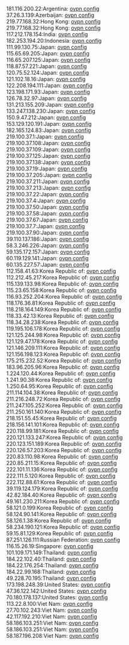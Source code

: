 181.116.200.22:Argentina: [ovpn config](vpn/181_116_200_22.ovpn)  
37.26.3.139:Azerbaijan: [ovpn config](vpn/37_26_3_139.ovpn)  
219.77.168.32:Hong Kong: [ovpn config](vpn/219_77_168_32.ovpn)  
219.77.168.32:Hong Kong: [ovpn config](vpn/219_77_168_32.ovpn)  
117.212.178.154:India: [ovpn config](vpn/117_212_178_154.ovpn)  
182.253.194.20:Indonesia: [ovpn config](vpn/182_253_194_20.ovpn)  
111.99.130.75:Japan: [ovpn config](vpn/111_99_130_75.ovpn)  
115.65.69.205:Japan: [ovpn config](vpn/115_65_69_205.ovpn)  
116.65.207.125:Japan: [ovpn config](vpn/116_65_207_125.ovpn)  
118.87.57.221:Japan: [ovpn config](vpn/118_87_57_221.ovpn)  
120.75.52.124:Japan: [ovpn config](vpn/120_75_52_124.ovpn)  
121.102.18.16:Japan: [ovpn config](vpn/121_102_18_16.ovpn)  
122.208.194.111:Japan: [ovpn config](vpn/122_208_194_111.ovpn)  
123.198.171.93:Japan: [ovpn config](vpn/123_198_171_93.ovpn)  
126.78.32.97:Japan: [ovpn config](vpn/126_78_32_97.ovpn)  
131.213.155.209:Japan: [ovpn config](vpn/131_213_155_209.ovpn)  
133.247.138.230:Japan: [ovpn config](vpn/133_247_138_230.ovpn)  
150.9.47.212:Japan: [ovpn config](vpn/150_9_47_212.ovpn)  
153.129.120.191:Japan: [ovpn config](vpn/153_129_120_191.ovpn)  
182.165.124.83:Japan: [ovpn config](vpn/182_165_124_83.ovpn)  
219.100.37.1:Japan: [ovpn config](vpn/219_100_37_1.ovpn)  
219.100.37.108:Japan: [ovpn config](vpn/219_100_37_108.ovpn)  
219.100.37.109:Japan: [ovpn config](vpn/219_100_37_109.ovpn)  
219.100.37.125:Japan: [ovpn config](vpn/219_100_37_125.ovpn)  
219.100.37.138:Japan: [ovpn config](vpn/219_100_37_138.ovpn)  
219.100.37.19:Japan: [ovpn config](vpn/219_100_37_19.ovpn)  
219.100.37.205:Japan: [ovpn config](vpn/219_100_37_205.ovpn)  
219.100.37.211:Japan: [ovpn config](vpn/219_100_37_211.ovpn)  
219.100.37.213:Japan: [ovpn config](vpn/219_100_37_213.ovpn)  
219.100.37.22:Japan: [ovpn config](vpn/219_100_37_22.ovpn)  
219.100.37.4:Japan: [ovpn config](vpn/219_100_37_4.ovpn)  
219.100.37.50:Japan: [ovpn config](vpn/219_100_37_50.ovpn)  
219.100.37.58:Japan: [ovpn config](vpn/219_100_37_58.ovpn)  
219.100.37.67:Japan: [ovpn config](vpn/219_100_37_67.ovpn)  
219.100.37.7:Japan: [ovpn config](vpn/219_100_37_7.ovpn)  
219.100.37.90:Japan: [ovpn config](vpn/219_100_37_90.ovpn)  
39.110.137.186:Japan: [ovpn config](vpn/39_110_137_186.ovpn)  
58.3.246.226:Japan: [ovpn config](vpn/58_3_246_226.ovpn)  
59.135.172.157:Japan: [ovpn config](vpn/59_135_172_157.ovpn)  
60.119.129.141:Japan: [ovpn config](vpn/60_119_129_141.ovpn)  
60.135.227.57:Japan: [ovpn config](vpn/60_135_227_57.ovpn)  
112.158.41.63:Korea Republic of: [ovpn config](vpn/112_158_41_63.ovpn)  
112.212.45.217:Korea Republic of: [ovpn config](vpn/112_212_45_217.ovpn)  
115.139.133.98:Korea Republic of: [ovpn config](vpn/115_139_133_98.ovpn)  
115.23.65.158:Korea Republic of: [ovpn config](vpn/115_23_65_158.ovpn)  
116.93.252.204:Korea Republic of: [ovpn config](vpn/116_93_252_204.ovpn)  
118.176.36.81:Korea Republic of: [ovpn config](vpn/118_176_36_81.ovpn)  
118.218.164.149:Korea Republic of: [ovpn config](vpn/118_218_164_149.ovpn)  
118.33.42.13:Korea Republic of: [ovpn config](vpn/118_33_42_13.ovpn)  
118.34.28.238:Korea Republic of: [ovpn config](vpn/118_34_28_238.ovpn)  
119.195.106.178:Korea Republic of: [ovpn config](vpn/119_195_106_178.ovpn)  
121.125.244.98:Korea Republic of: [ovpn config](vpn/121_125_244_98.ovpn)  
121.129.47.178:Korea Republic of: [ovpn config](vpn/121_129_47_178.ovpn)  
121.146.209.111:Korea Republic of: [ovpn config](vpn/121_146_209_111.ovpn)  
121.156.198.123:Korea Republic of: [ovpn config](vpn/121_156_198_123.ovpn)  
175.215.232.52:Korea Republic of: [ovpn config](vpn/175_215_232_52.ovpn)  
183.96.205.96:Korea Republic of: [ovpn config](vpn/183_96_205_96.ovpn)  
1.224.120.44:Korea Republic of: [ovpn config](vpn/1_224_120_44.ovpn)  
1.241.90.38:Korea Republic of: [ovpn config](vpn/1_241_90_38.ovpn)  
1.250.64.95:Korea Republic of: [ovpn config](vpn/1_250_64_95.ovpn)  
211.114.104.38:Korea Republic of: [ovpn config](vpn/211_114_104_38.ovpn)  
211.216.248.72:Korea Republic of: [ovpn config](vpn/211_216_248_72.ovpn)  
211.247.105.252:Korea Republic of: [ovpn config](vpn/211_247_105_252.ovpn)  
211.250.161.140:Korea Republic of: [ovpn config](vpn/211_250_161_140.ovpn)  
218.151.55.45:Korea Republic of: [ovpn config](vpn/218_151_55_45.ovpn)  
218.156.141.101:Korea Republic of: [ovpn config](vpn/218_156_141_101.ovpn)  
220.118.99.181:Korea Republic of: [ovpn config](vpn/220_118_99_181.ovpn)  
220.121.133.247:Korea Republic of: [ovpn config](vpn/220_121_133_247.ovpn)  
220.123.151.189:Korea Republic of: [ovpn config](vpn/220_123_151_189.ovpn)  
220.126.57.203:Korea Republic of: [ovpn config](vpn/220_126_57_203.ovpn)  
220.83.110.98:Korea Republic of: [ovpn config](vpn/220_83_110_98.ovpn)  
220.85.211.15:Korea Republic of: [ovpn config](vpn/220_85_211_15.ovpn)  
222.101.11.136:Korea Republic of: [ovpn config](vpn/222_101_11_136.ovpn)  
222.111.5.120:Korea Republic of: [ovpn config](vpn/222_111_5_120.ovpn)  
222.112.88.61:Korea Republic of: [ovpn config](vpn/222_112_88_61.ovpn)  
39.119.124.179:Korea Republic of: [ovpn config](vpn/39_119_124_179.ovpn)  
42.82.184.40:Korea Republic of: [ovpn config](vpn/42_82_184_40.ovpn)  
49.161.230.211:Korea Republic of: [ovpn config](vpn/49_161_230_211.ovpn)  
58.121.0.199:Korea Republic of: [ovpn config](vpn/58_121_0_199.ovpn)  
58.124.90.141:Korea Republic of: [ovpn config](vpn/58_124_90_141.ovpn)  
58.126.1.38:Korea Republic of: [ovpn config](vpn/58_126_1_38.ovpn)  
58.234.190.121:Korea Republic of: [ovpn config](vpn/58_234_190_121.ovpn)  
59.15.81.129:Korea Republic of: [ovpn config](vpn/59_15_81_129.ovpn)  
87.251.126.111:Russian Federation: [ovpn config](vpn/87_251_126_111.ovpn)  
116.15.26.19:Singapore: [ovpn config](vpn/116_15_26_19.ovpn)  
101.109.171.149:Thailand: [ovpn config](vpn/101_109_171_149.ovpn)  
184.22.102.40:Thailand: [ovpn config](vpn/184_22_102_40.ovpn)  
184.22.176.254:Thailand: [ovpn config](vpn/184_22_176_254.ovpn)  
184.22.99.168:Thailand: [ovpn config](vpn/184_22_99_168.ovpn)  
49.228.70.195:Thailand: [ovpn config](vpn/49_228_70_195.ovpn)  
173.198.248.39:United States: [ovpn config](vpn/173_198_248_39.ovpn)  
47.36.122.142:United States: [ovpn config](vpn/47_36_122_142.ovpn)  
70.180.178.137:United States: [ovpn config](vpn/70_180_178_137.ovpn)  
113.22.8.100:Viet Nam: [ovpn config](vpn/113_22_8_100.ovpn)  
27.70.102.243:Viet Nam: [ovpn config](vpn/27_70_102_243.ovpn)  
42.117.192.210:Viet Nam: [ovpn config](vpn/42_117_192_210.ovpn)  
58.186.103.251:Viet Nam: [ovpn config](vpn/58_186_103_251.ovpn)  
58.186.103.251:Viet Nam: [ovpn config](vpn/58_186_103_251.ovpn)  
58.187.196.208:Viet Nam: [ovpn config](vpn/58_187_196_208.ovpn)  
